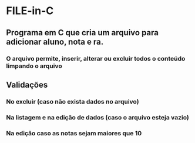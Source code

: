 # FILE-in-C
## Programa em C que cria um arquivo para adicionar aluno, nota e ra.

### O arquivo permite, inserir, alterar ou excluir todos o conteúdo limpando o arquivo

## Validações
### No excluir (caso não exista dados no arquivo)
### Na listagem e na edição de dados (caso o arquivo esteja vazio)
### Na edição caso as notas sejam maiores que 10
